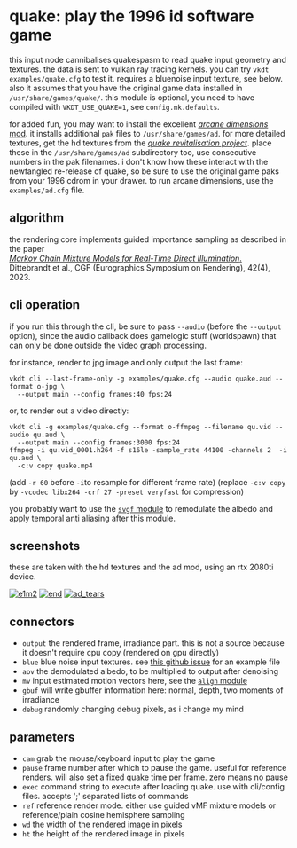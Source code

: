 # quake: play the 1996 id software game

this input node cannibalises quakespasm to read quake input geometry and
textures. the data is sent to vulkan ray tracing kernels. you can try `vkdt
examples/quake.cfg` to test it. requires a bluenoise input texture, see below.
also it assumes that you have the original game data installed in
`/usr/share/games/quake/`. this module is optional, you need to have compiled
with `VKDT_USE_QUAKE=1`, see `config.mk.defaults`.

for added fun, you may want to install the excellent [*arcane dimensions*
mod](https://www.moddb.com/mods/arcane-dimensions). it installs additional
`pak` files to `/usr/share/games/ad`. for more detailed textures, get the hd
textures from the [*quake revitalisation
project*](https://www.moddb.com/mods/quake-hd-pack-guide/addons/quake-revitalization-project-texture-pack).
place these in the `/usr/share/games/ad` subdirectory too, use consecutive
numbers in the pak filenames. i don't know how these interact with the
newfangled re-release of quake, so be sure to use the original game paks from
your 1996 cdrom in your drawer. to run arcane dimensions, use the
`examples/ad.cfg` file.

## algorithm

the rendering core implements guided importance sampling as described in the paper  
[*Markov Chain Mixture Models for Real-Time Direct Illumination*.](https://jo.dreggn.org/home/2023_mcmm.pdf)  
Dittebrandt et al., CGF (Eurographics Symposium on Rendering), 42(4), 2023.

## cli operation

if you run this through the cli, be sure to pass `--audio` (before the
`--output` option), since the audio callback does gamelogic stuff (worldspawn)
that can only be done outside the video graph processing.

for instance, render to jpg image and only output the last frame:
```
vkdt cli --last-frame-only -g examples/quake.cfg --audio quake.aud --format o-jpg \
  --output main --config frames:40 fps:24
```

or, to render out a video directly:
```
vkdt cli -g examples/quake.cfg --format o-ffmpeg --filename qu.vid --audio qu.aud \
  --output main --config frames:3000 fps:24
ffmpeg -i qu.vid_0001.h264 -f s16le -sample_rate 44100 -channels 2  -i qu.aud \
  -c:v copy quake.mp4
```
(add `-r 60` before `-i`to resample for different frame rate)
(replace `-c:v copy` by `-vcodec libx264 -crf 27 -preset veryfast` for compression)

you probably want to use the [`svgf` module](../svgf/readme.md) to remodulate
the albedo and apply temporal anti aliasing after this module.

## screenshots

these are taken with the hd textures and the ad mod, using an rtx 2080ti device.

[![e1m2](q0.png)](q0.png)
[![end](q1.png)](q1.png)
[![ad_tears](q2.png)](q2.png)

## connectors

* `output` the rendered frame, irradiance part. this is not a source because it doesn't require cpu copy (rendered on gpu directly)
* `blue` blue noise input textures. see [this github issue](https://github.com/hanatos/vkdt/issues/32) for an example file
* `aov` the demodulated albedo, to be multiplied to output after denoising
* `mv` input estimated motion vectors here, see the [`align` module](../align/readme.md)
* `gbuf` will write gbuffer information here: normal, depth, two moments of irradiance
* `debug` randomly changing debug pixels, as i change my mind

## parameters

* `cam` grab the mouse/keyboard input to play the game
* `pause` frame number after which to pause the game. useful for reference renders. will also set a fixed quake time per frame. zero means no pause
* `exec` command string to execute after loading quake. use with cli/config files. accepts ';' separated lists of commands
* `ref` reference render mode. either use guided vMF mixture models or reference/plain cosine hemisphere sampling
* `wd` the width of the rendered image in pixels
* `ht` the height of the rendered image in pixels

